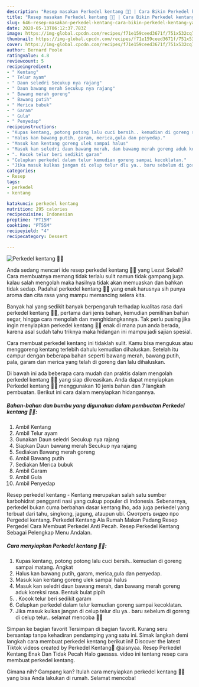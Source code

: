 ```yaml
---
description: "Resep masakan Perkedel kentang 🥔🥔 | Cara Bikin Perkedel kentang 🥔🥔 Yang Paling Enak"
title: "Resep masakan Perkedel kentang 🥔🥔 | Cara Bikin Perkedel kentang 🥔🥔 Yang Paling Enak"
slug: 646-resep-masakan-perkedel-kentang-cara-bikin-perkedel-kentang-yang-paling-enak
date: 2020-05-13T06:12:37.783Z
image: https://img-global.cpcdn.com/recipes/f71e159ceed3671f/751x532cq70/perkedel-kentang-🥔🥔-foto-resep-utama.jpg
thumbnail: https://img-global.cpcdn.com/recipes/f71e159ceed3671f/751x532cq70/perkedel-kentang-🥔🥔-foto-resep-utama.jpg
cover: https://img-global.cpcdn.com/recipes/f71e159ceed3671f/751x532cq70/perkedel-kentang-🥔🥔-foto-resep-utama.jpg
author: Bernard Poole
ratingvalue: 4.8
reviewcount: 5
recipeingredient:
- " Kentang"
- " Telur ayam"
- " Daun seledri Secukup nya rajang"
- " Daun bawang merah Secukup nya rajang"
- " Bawang merah goreng"
- " Bawang putih"
- " Merica bubuk"
- " Garam"
- " Gula"
- " Penyedap"
recipeinstructions:
- "Kupas kentang, potong potong lalu cuci bersih.. kemudian di goreng sampai matang. Angkat"
- "Halus kan bawang putih, garam, merica,gula dan penyedap."
- "Masuk kan kentang goreng ulek sampai halus"
- "Masuk kan seledri daun bawang merah, dan bawang merah goreng aduk koreksi rasa. Bentuk bulat pipih"
- ". Kocok telur beri sedikit garam"
- "Celupkan perkedel dalam telur kemudian goreng sampai kecoklatan."
- "Jika masuk kulkas jangan di celup telur dlu ya.. baru sebelum di goreng di celup telur.. selamat mencoba 🤗🤗"
categories:
- Resep
tags:
- perkedel
- kentang

katakunci: perkedel kentang 
nutrition: 295 calories
recipecuisine: Indonesian
preptime: "PT15M"
cooktime: "PT55M"
recipeyield: "4"
recipecategory: Dessert

---
```



![Perkedel kentang 🥔🥔](https://img-global.cpcdn.com/recipes/f71e159ceed3671f/751x532cq70/perkedel-kentang-🥔🥔-foto-resep-utama.jpg)

Anda sedang mencari ide resep perkedel kentang 🥔🥔 yang Lezat Sekali? Cara membuatnya memang tidak terlalu sulit namun tidak gampang juga. kalau salah mengolah maka hasilnya tidak akan memuaskan dan bahkan tidak sedap. Padahal perkedel kentang 🥔🥔 yang enak harusnya sih punya aroma dan cita rasa yang mampu memancing selera kita.

Banyak hal yang sedikit banyak berpengaruh terhadap kualitas rasa dari perkedel kentang 🥔🥔, pertama dari jenis bahan, kemudian pemilihan bahan segar, hingga cara mengolah dan menghidangkannya. Tak perlu pusing jika ingin menyiapkan perkedel kentang 🥔🥔 enak di mana pun anda berada, karena asal sudah tahu triknya maka hidangan ini mampu jadi sajian spesial.

Cara membuat perkedel kentang ini tidaklah sulit. Kamu bisa mengukus atau menggoreng kentang terlebih dahulu kemudian dihaluskan. Setelah itu campur dengan beberapa bahan seperti bawang merah, bawang putih, pala, garam dan merica yang telah di goreng dan lalu dihaluskan.


Di bawah ini ada beberapa cara mudah dan praktis dalam mengolah perkedel kentang 🥔🥔 yang siap dikreasikan. Anda dapat menyiapkan Perkedel kentang 🥔🥔 menggunakan 10 jenis bahan dan 7 langkah pembuatan. Berikut ini cara dalam menyiapkan hidangannya.

<!--inarticleads1-->

##### Bahan-bahan dan bumbu yang digunakan dalam pembuatan Perkedel kentang 🥔🥔:

1. Ambil  Kentang
1. Ambil  Telur ayam
1. Gunakan  Daun seledri Secukup nya rajang
1. Siapkan  Daun bawang merah Secukup nya rajang
1. Sediakan  Bawang merah goreng
1. Ambil  Bawang putih
1. Sediakan  Merica bubuk
1. Ambil  Garam
1. Ambil  Gula
1. Ambil  Penyedap


Resep perkedel kentang - Kentang merupakan salah satu sumber karbohidrat pengganti nasi yang cukup populer di Indonesia. Sebenarnya, perkedel bukan cuma berbahan dasar kentang lho, ada juga perkedel yang terbuat dari tahu, singkong, jagung, ataupun ubi. Смотреть видео про Pergedel kentang. Perkedel Kentang Ala Rumah Makan Padang Resep Pergedel Cara Membuat Perkedel Anti Pecah. Resep Perkedel Kentang Sebagai Pelengkap Menu Andalan. 

<!--inarticleads2-->

##### Cara menyiapkan Perkedel kentang 🥔🥔:

1. Kupas kentang, potong potong lalu cuci bersih.. kemudian di goreng sampai matang. Angkat
1. Halus kan bawang putih, garam, merica,gula dan penyedap.
1. Masuk kan kentang goreng ulek sampai halus
1. Masuk kan seledri daun bawang merah, dan bawang merah goreng aduk koreksi rasa. Bentuk bulat pipih
1. . Kocok telur beri sedikit garam
1. Celupkan perkedel dalam telur kemudian goreng sampai kecoklatan.
1. Jika masuk kulkas jangan di celup telur dlu ya.. baru sebelum di goreng di celup telur.. selamat mencoba 🤗🤗


Simpan ke bagian favorit Tersimpan di bagian favorit. Kurang seru bersantap tanpa kehadiran pendamping yang satu ini. Simak langkah demi langkah cara membuat perkedel kentang berikut ini! Discover the latest Tiktok videos created by Perkedel Kentang🥔 @aisnyaa. Resep Perkedel Kentang Enak Dan Tidak Pecah Halo gaessss. video ini tentang resep cara membuat perkedel kentang. 

Gimana nih? Gampang kan? Itulah cara menyiapkan perkedel kentang 🥔🥔 yang bisa Anda lakukan di rumah. Selamat mencoba!
